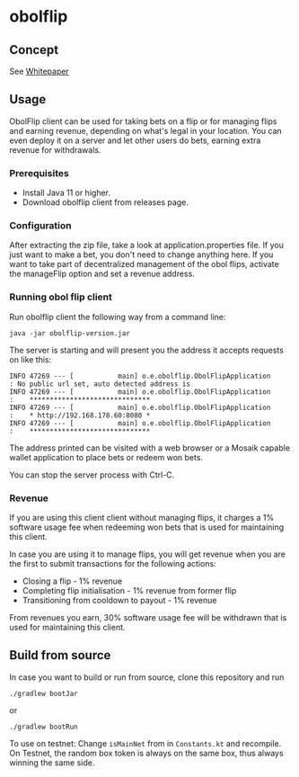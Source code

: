 # obolflip

## Concept 
See [Whitepaper](whitepaper.md)

## Usage

ObolFlip client can be used for taking bets on a flip or for managing flips and earning revenue,
depending on what's legal in your location. You can even deploy it on a server and let other users
do bets, earning extra revenue for withdrawals.

### Prerequisites

* Install Java 11 or higher.
* Download obolflip client from releases page.

### Configuration

After extracting the zip file, take a look at application.properties file. If you just want to make 
a bet, you don't need to change anything here. If you want to take part of decentralized management
of the obol flips, activate the manageFlip option and set a revenue address.

### Running obol flip client

Run obolflip client the following way from a command line:

    java -jar obolflip-version.jar

The server is starting and will present you the address it accepts requests on like this:

    INFO 47269 --- [           main] o.e.obolflip.ObolFlipApplication         : No public url set, auto detected address is
    INFO 47269 --- [           main] o.e.obolflip.ObolFlipApplication         :    ******************************
    INFO 47269 --- [           main] o.e.obolflip.ObolFlipApplication         :    * http://192.168.178.60:8080 *
    INFO 47269 --- [           main] o.e.obolflip.ObolFlipApplication         :    ******************************

The address printed can be visited with a web browser or a Mosaik capable wallet application to place
bets or redeem won bets.

You can stop the server process with Ctrl-C.

### Revenue

If you are using this client client without managing flips, it charges a 1% software usage fee 
when redeeming won bets that is used for maintaining this client.

In case you are using it to manage flips, you will get revenue when you are the first to submit 
transactions for the following actions:

* Closing a flip - 1% revenue
* Completing flip initialisation - 1% revenue from former flip
* Transitioning from cooldown to payout - 1% revenue

From revenues you earn, 30% software usage fee will be withdrawn that is used for maintaining this 
client.


## Build from source

In case you want to build or run from source, clone this repository and run

    ./gradlew bootJar

or

    ./gradlew bootRun

To use on testnet: Change `isMainNet` from in `Constants.kt` and recompile. On Testnet, the 
random box token is always on the same box, thus always winning the same side.